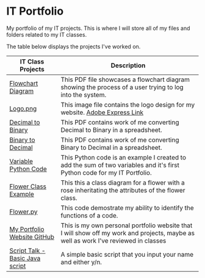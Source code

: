 # IT Portfolio

My portfolio of my IT projects. This is where I will store all of my files and folders related to my IT classes.

The table below displays the projects I've worked on.

| IT Class Projects | Description |
| ----------------- | ----------- |
| [Flowchart Diagram](/Excercises/PasswordLogic.pdf) | This PDF file showcases a flowchart diagram showing the process of a user trying to log into the system. |
| [Logo.png](Logo.png) | This image file contains the logo design for my website.  [Adobe Express Link](https://new.express.adobe.com/publishedV2/urn:aaid:sc:VA6C2:5ecdcfce-06b5-49b7-a7da-28fb9a39abe3?promoid=Y69SGM5H&mv=other) |
| [Decimal to Binary](/Excercises/DecimaltoBinary.pdf) | This PDF contains work of me converting Decimal to Binary in a spreadsheet. |
| [Binary to Decimal](/Excercises/BinarytoDecimal.pdf) | This PDF contains work of me converting Binary to Decimal in a spreadsheet. |
| [Variable Python Code](Codes/sillytext.py) | This Python code is an example I created to add the sum of two variables and it's first Python code for my IT Portfolio. |
| [Flower Class Example](/Excercises/AllyMagikaFlowerClass.pdf) | This this a class diagram for a flower with a rose inheritating the attributes of the flower class. |
| [Flower.py](/Codes/Flower.py) | This code demostrate my ability to identify the functions of a code. |
| [My Portfolio Website GitHub](https://github.com/AllySakura/AllyWebsite) | This is my own personal portfolio website that I will show off my work and projects, maybe as well as work I've reviewed in classes |
| [Script Talk - Basic Java script](https://github.com/AllySakura/ScriptTalk) | A simple basic script that you input your name and either y/n. |
